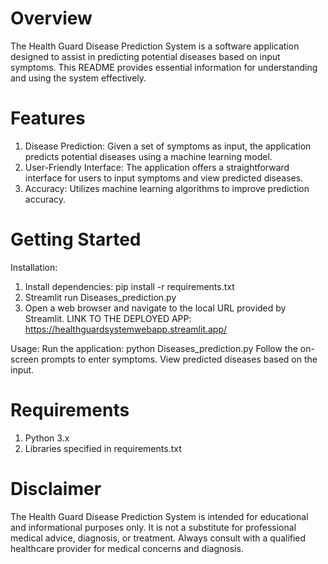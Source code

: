 # Overview
The Health Guard Disease Prediction System is a software application designed to assist in predicting potential diseases based on input symptoms. This README provides essential information for understanding and using the system effectively. 

# Features
1. Disease Prediction: Given a set of symptoms as input, the application predicts potential diseases using a machine learning model.
2. User-Friendly Interface: The application offers a straightforward interface for users to input symptoms and view predicted diseases.
3. Accuracy: Utilizes machine learning algorithms to improve prediction accuracy.

# Getting Started
Installation:
1. Install dependencies: pip install -r requirements.txt
2. Streamlit run Diseases_prediction.py
3. Open a web browser and navigate to the local URL provided by Streamlit.
   LINK TO THE DEPLOYED APP: https://healthguardsystemwebapp.streamlit.app/

Usage:
Run the application: python Diseases_prediction.py
Follow the on-screen prompts to enter symptoms.
View predicted diseases based on the input.

# Requirements
1. Python 3.x
2. Libraries specified in requirements.txt

# Disclaimer
The Health Guard Disease Prediction System is intended for educational and informational purposes only. It is not a substitute for professional medical advice, diagnosis, or treatment. Always consult with a qualified healthcare provider for medical concerns and diagnosis.
